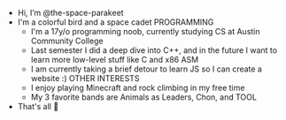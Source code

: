 - Hi, I’m @the-space-parakeet
- I'm a colorful bird and a space cadet
PROGRAMMING
    - I'm a 17y/o programming noob, currently studying CS at Austin Community College
    - Last semester I did a deep dive into C++, and in the future I want to learn more low-level stuff like C and x86 ASM
    - I am currently taking a brief detour to learn JS so I can create a website :)
OTHER INTERESTS
    - I enjoy playing Minecraft and rock climbing in my free time
    - My 3 favorite bands are Animals as Leaders, Chon, and TOOL
- That's all 🦜

<!---
the-space-parakeet/the-space-parakeet is a ✨ special ✨ repository because its `README.md` (this file) appears on your GitHub profile.
You can click the Preview link to take a look at your changes.
--->
